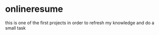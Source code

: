 # onlineresume
this is one of the first projects in order to refresh my knowledge and do a small task
